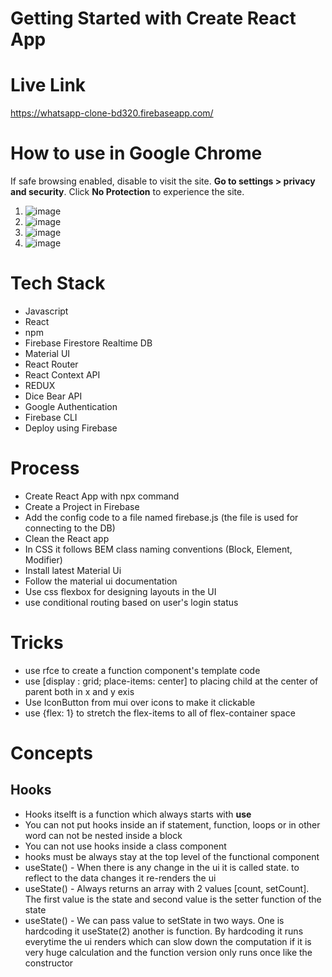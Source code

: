 # Getting Started with Create React App

# Live Link
https://whatsapp-clone-bd320.firebaseapp.com/
# How to use in Google Chrome
If safe browsing enabled, disable to visit the site. **Go to settings > privacy and security**. Click **No Protection** to experience the site.
1. ![image](https://user-images.githubusercontent.com/77507757/225160420-5f878fbf-4029-4c2e-92e7-8ac76a157ab7.png)
2. ![image](https://user-images.githubusercontent.com/77507757/225160487-6663475e-39c8-4bb1-bb72-a6b98f1e3b63.png)
3. ![image](https://user-images.githubusercontent.com/77507757/225160538-cb74093d-76a3-4eef-b236-c05ae9e648d2.png)
4. ![image](https://user-images.githubusercontent.com/77507757/225160584-5e388727-3be1-4a07-80f4-ab94b29e55a2.png)


# Tech Stack

- Javascript
- React
- npm
- Firebase Firestore Realtime DB
- Material UI
- React Router
- React Context API
- REDUX
- Dice Bear API
- Google Authentication
- Firebase CLI
- Deploy using Firebase




# Process
- Create React App with npx command
- Create a Project in Firebase
- Add the config code to a file named firebase.js (the file is used for connecting to the DB)
- Clean the React app
- In CSS it follows BEM class naming conventions (Block, Element, Modifier)
- Install latest Material Ui
- Follow the material ui documentation
- Use css flexbox for designing layouts in the UI
- use conditional routing based on user's login status

# Tricks
- use rfce to create a function component's template code
- use [display : grid; place-items: center] to placing child at the center of parent both in x and y exis
- Use IconButton from mui over icons to make it clickable
- use {flex: 1} to stretch the flex-items to all of flex-container space


# Concepts
## Hooks
- Hooks itselft is a function which always starts with **use**
- You can not put hooks inside an if statement, function, loops or in other word can not be nested inside a block
- You can not use hooks inside a class component
- hooks must be always stay at the top level of the functional component
- useState() - When there is any change in the ui it is called state. to reflect to the data changes it re-renders the ui
- useState() - Always returns an array with 2 values [count, setCount]. The first value is the state and second value is the setter function of the state
- useState() - We can pass value to setState in two ways. One is hardcoding it useState(2) another is function. By hardcoding it runs everytime the ui renders which can slow down the computation if it is very huge calculation and the function version only runs once like the constructor
